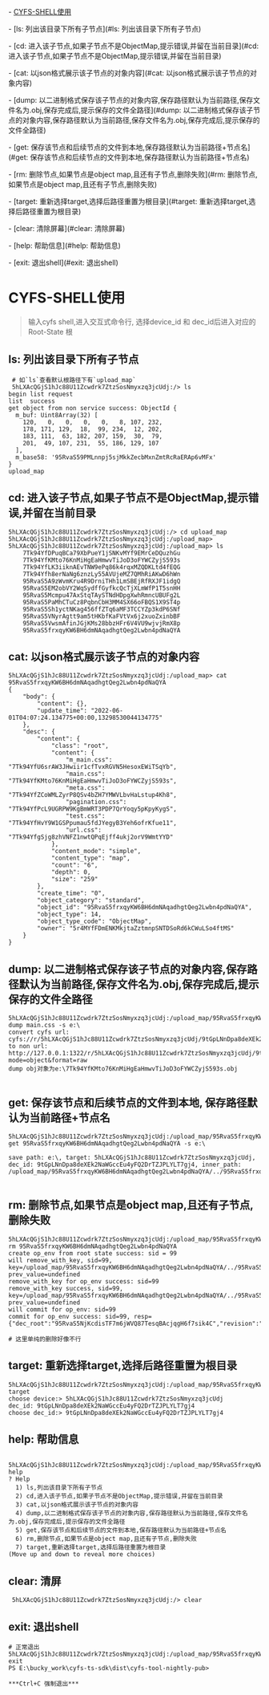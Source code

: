 \- [CYFS-SHELL使用](#CYFS-SHELL使用)

 \- [ls: 列出该目录下所有子节点](#ls: 列出该目录下所有子节点)

 \- [cd: 进入该子节点,如果子节点不是ObjectMap,提示错误,并留在当前目录](#cd: 进入该子节点,如果子节点不是ObjectMap,提示错误,并留在当前目录)

 \- [cat: 以json格式展示该子节点的对象内容](#cat: 以json格式展示该子节点的对象内容)

 \- [dump: 以二进制格式保存该子节点的对象内容,保存路径默认为当前路径,保存文件名为.obj,保存完成后,提示保存的文件全路径](#dump: 以二进制格式保存该子节点的对象内容,保存路径默认为当前路径,保存文件名为.obj,保存完成后,提示保存的文件全路径)

 \- [get: 保存该节点和后续节点的文件到本地,保存路径默认为当前路径+节点名](#get: 保存该节点和后续节点的文件到本地,保存路径默认为当前路径+节点名)

 \- [rm: 删除节点,如果节点是object map,且还有子节点,删除失败](#rm: 删除节点,如果节点是object map,且还有子节点,删除失败)

 \- [target: 重新选择target,选择后路径重置为根目录](#target: 重新选择target,选择后路径重置为根目录)

 \- [clear: 清除屏幕](#clear: 清除屏幕)

 \- [help: 帮助信息](#help: 帮助信息)

 \- [exit: 退出shell](#exit: 退出shell)

# CYFS-SHELL使用

> 输入cyfs shell,进入交互式命令行, 选择device_id 和 dec_id后进入对应的Root-State 根



## ls: 列出该目录下所有子节点

```shell
 # 如`ls`查看默认根路径下有`upload_map`
 5hLXAcQGjS1hJc88U11Zcwdrk7ZtzSosNmyxzq3jcUdj:/> ls
begin list request
list  success
get object from non service success: ObjectId {
  m_buf: Uint8Array(32) [
    120,   0,   0,   0,   0,   8, 107, 232,
    178, 171, 129,  18,  99, 234,  12, 202,
    183, 111,  63, 182, 207, 159,  30,  79,
    201,  49, 107, 231,  55, 186, 129, 107
  ],
  m_base58: '95RvaS59PMLnnpj5sjMkkZecbMxnZmtRcRaERAp6vMFx'
}
upload_map
```

## cd: 进入该子节点,如果子节点不是ObjectMap,提示错误,并留在当前目录

```shell
5hLXAcQGjS1hJc88U11Zcwdrk7ZtzSosNmyxzq3jcUdj:/> cd upload_map
5hLXAcQGjS1hJc88U11Zcwdrk7ZtzSosNmyxzq3jcUdj:/upload_map>
5hLXAcQGjS1hJc88U11Zcwdrk7ZtzSosNmyxzq3jcUdj:/upload_map> ls
    7Tk94YfDPuqBCa79XbPueY1jSNKvMYf9EMrCeDQuzhGu
    7Tk94YfKMto76KnMiHgEaHmwvTiJoD3oFYWCZyjS593s
    7Tk94YfLK3iiknAEvTNW9ePq86k4rqxMZQDKLtd4fEQG
    7Tk94Yfh8erNaNg6znzLy55AVUjeMZ7QMhRiAKwD6hWn
    95RvaS5A9zWvmKru4R9DrniTHh1LmSBEjRfRXJF1idgQ
    95RvaS5EM2obVY2WqSydffGyfkcQcTjXLmWfP1T5snHH
    95RvaS5Mcmpu47AxStqTAySTNdHDpgXwhRmncUBUFg2L
    95RvaS5PaMhCTuCz8PqbnCbH3MM4SX66oFBQS1X9ST4p
    95RvaS5Sh1yctNKag456ffZTq6aMF3TCCYZp3kdP6SNf
    95RvaS5VNyrAgtt9am5tHKbfKaFVtVx6j2xuoZxinbBF
    95RvaS5VwsmAfinJGjKMs28bbzHFr6V4VU9wjvjRmX8p
    95RvaS5frxqyKW6BH6dmNAqadhgtQeg2Lwbn4pdNaQYA

```



## cat: 以json格式展示该子节点的对象内容

``` shell
5hLXAcQGjS1hJc88U11Zcwdrk7ZtzSosNmyxzq3jcUdj:/upload_map> cat 95RvaS5frxqyKW6BH6dmNAqadhgtQeg2Lwbn4pdNaQYA
{
    "body": {
        "content": {},
        "update_time": "2022-06-01T04:07:24.134775+00:00,13298530044134775"
    },
    "desc": {
        "content": {
            "class": "root",
            "content": {
                "m_main.css": "7Tk94YfU6srAW3JHwiir1cfTvxRGVN5HesoxEWiTSqYb",
                "main.css": "7Tk94YfKMto76KnMiHgEaHmwvTiJoD3oFYWCZyjS593s",
                "meta.css": "7Tk94YfZCoWMLZyrP8QSv4bZH7YMWVLbvHaLstup4Kh8",
                "pagination.css": "7Tk94YfPcL9UGRPW9KgBmWRT3PDP7QrYoqy5pKpyKygS",
                "test.css": "7Tk94YfHvY9W1GSPpumau5fdJYegyB3Yeh6ofrKfue11",
                "url.css": "7Tk94YfgSjg8zhVNFZ1nwtQPqEjff4ukj2orV9WmtYYD"
            },
            "content_mode": "simple",
            "content_type": "map",
            "count": "6",
            "depth": 0,
            "size": "259"
        },
        "create_time": "0",
        "object_category": "standard",
        "object_id": "95RvaS5frxqyKW6BH6dmNAqadhgtQeg2Lwbn4pdNaQYA",
        "object_type": 14,
        "object_type_code": "ObjectMap",
        "owner": "5r4MYfFDmENKMkjtaZztmnpSNTDSoRd6kCWuLSo4ftMS"
    }
}
```



## dump: 以二进制格式保存该子节点的对象内容,保存路径默认为当前路径,保存文件名为.obj,保存完成后,提示保存的文件全路径

```shell
5hLXAcQGjS1hJc88U11Zcwdrk7ZtzSosNmyxzq3jcUdj:/upload_map/95RvaS5frxqyKW6BH6dmNAqadhgtQeg2Lwbn4pdNaQYA> dump main.css -s e:\
convert cyfs url: cyfs://r/5hLXAcQGjS1hJc88U11Zcwdrk7ZtzSosNmyxzq3jcUdj/9tGpLNnDpa8deXEk2NaWGccEu4yFQ2DrTZJPLYLT7gj4//upload_map/95RvaS5frxqyKW6BH6dmNAqadhgtQeg2Lwbn4pdNaQYA/main.css to non url: http://127.0.0.1:1322/r/5hLXAcQGjS1hJc88U11Zcwdrk7ZtzSosNmyxzq3jcUdj/9tGpLNnDpa8deXEk2NaWGccEu4yFQ2DrTZJPLYLT7gj4//upload_map/95RvaS5frxqyKW6BH6dmNAqadhgtQeg2Lwbn4pdNaQYA/main.css?mode=object&format=raw
dump obj对象为e:\7Tk94YfKMto76KnMiHgEaHmwvTiJoD3oFYWCZyjS593s.obj
 
```



## get: 保存该节点和后续节点的文件到本地, 保存路径默认为当前路径+节点名

```shell
5hLXAcQGjS1hJc88U11Zcwdrk7ZtzSosNmyxzq3jcUdj:/upload_map/95RvaS5frxqyKW6BH6dmNAqadhgtQeg2Lwbn4pdNaQYA/..> get 95RvaS5frxqyKW6BH6dmNAqadhgtQeg2Lwbn4pdNaQYA -s e:\

save path: e:\, target: 5hLXAcQGjS1hJc88U11Zcwdrk7ZtzSosNmyxzq3jcUdj, dec_id: 9tGpLNnDpa8deXEk2NaWGccEu4yFQ2DrTZJPLYLT7gj4, inner_path: /upload_map/95RvaS5frxqyKW6BH6dmNAqadhgtQeg2Lwbn4pdNaQYA/../95RvaS5frxqyKW6BH6dmNAqadhgtQeg2Lwbn4pdNaQYA


```



## rm: 删除节点,如果节点是object map,且还有子节点,删除失败

```shell
5hLXAcQGjS1hJc88U11Zcwdrk7ZtzSosNmyxzq3jcUdj:/upload_map/95RvaS5frxqyKW6BH6dmNAqadhgtQeg2Lwbn4pdNaQYA/..> rm 95RvaS5frxqyKW6BH6dmNAqadhgtQeg2Lwbn4pdNaQYA
create op_env from root state success: sid = 99
will remove_with_key, sid=99, key=/upload_map/95RvaS5frxqyKW6BH6dmNAqadhgtQeg2Lwbn4pdNaQYA/../95RvaS5frxqyKW6BH6dmNAqadhgtQeg2Lwbn4pdNaQYA, prev_value=undefined
remove_with_key for op_env success: sid=99
remove_with_key success, sid=99, key=/upload_map/95RvaS5frxqyKW6BH6dmNAqadhgtQeg2Lwbn4pdNaQYA/../95RvaS5frxqyKW6BH6dmNAqadhgtQeg2Lwbn4pdNaQYA, prev_value=undefined
will commit for op_env: sid=99
commit for op_env success: sid=99, resp={"dec_root":"95RvaS5NjKcdisTF7m6jWVQ87TesqBAcjqgH6f7sik4C","revision":"14","root":"95RvaS5NjKcdisTF7m6jWVQ87TesqBAcjqgH6f7sik4C"}

# 这里单纯的删除好像不行
```



## target: 重新选择target,选择后路径重置为根目录

```shell
5hLXAcQGjS1hJc88U11Zcwdrk7ZtzSosNmyxzq3jcUdj:/upload_map/95RvaS5frxqyKW6BH6dmNAqadhgtQeg2Lwbn4pdNaQYA/..>  target
choose device:> 5hLXAcQGjS1hJc88U11Zcwdrk7ZtzSosNmyxzq3jcUdj
dec_id: 9tGpLNnDpa8deXEk2NaWGccEu4yFQ2DrTZJPLYLT7gj4
choose dec_id:> 9tGpLNnDpa8deXEk2NaWGccEu4yFQ2DrTZJPLYLT7gj4
```



## help: 帮助信息

```shell
 5hLXAcQGjS1hJc88U11Zcwdrk7ZtzSosNmyxzq3jcUdj:/upload_map/95RvaS5frxqyKW6BH6dmNAqadhgtQeg2Lwbn4pdNaQYA/..> help
? Help 
  1) ls,列出该目录下所有子节点
  2) cd,进入该子节点,如果子节点不是ObjectMap,提示错误,并留在当前目录
  3) cat,以json格式展示该子节点的对象内容
  4) dump,以二进制格式保存该子节点的对象内容,保存路径默认为当前路径,保存文件名为.obj,保存完成后,提示保存的文件全路径
  5) get,保存该节点和后续节点的文件到本地,保存路径默认为当前路径+节点名
  6) rm,删除节点,如果节点是object map,且还有子节点,删除失败
  7) target,重新选择target,选择后路径重置为根目录
(Move up and down to reveal more choices)
```

## clear: 清屏
```shell
 5hLXAcQGjS1hJc88U11Zcwdrk7ZtzSosNmyxzq3jcUdj:/> clear
```

## exit: 退出shell

```shell
# 正常退出
5hLXAcQGjS1hJc88U11Zcwdrk7ZtzSosNmyxzq3jcUdj:/upload_map/95RvaS5frxqyKW6BH6dmNAqadhgtQeg2Lwbn4pdNaQYA/..> exit
PS E:\bucky_work\cyfs-ts-sdk\dist\cyfs-tool-nightly-pub> 

***Ctrl+C 强制退出***
```


